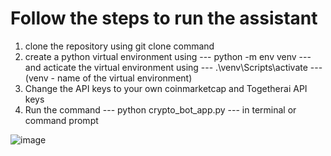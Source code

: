 # Follow the steps to run the assistant

1. clone the repository using git clone command
2. create a python virtual environment using --- python -m env venv --- and acticate the virtual environment using
    --- .\venv\Scripts\activate --- (venv - name of the virtual environment)
4. Change the API keys to your own coinmarketcap and Togetherai API keys
5. Run the command --- python crypto_bot_app.py --- in terminal or command prompt

![image](https://github.com/user-attachments/assets/b4adde96-4fdc-41cc-9d35-51e19de5c2b7)
